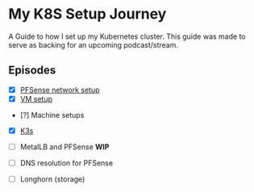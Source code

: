 My K8S Setup Journey
================================================

A Guide to how I set up my Kubernetes cluster. This guide was made to serve as backing for an upcoming podcast/stream.

Episodes
---------------
* [X] [PFSense network setup](/PFSense%20K8S%20Network.md) 
* [X] [VM setup](VMs.md)
* [?] Machine setups
* [X] [K3s](K3s.md) 
* [ ] MetalLB and PFSense **WIP**
* [ ] DNS resolution for PFSense
* [ ] Longhorn (storage)




